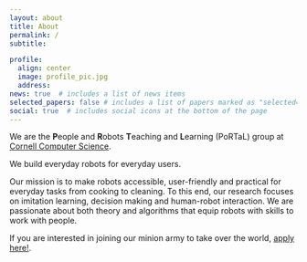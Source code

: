 ```yaml
---
layout: about
title: About
permalink: /
subtitle:

profile:
  align: center
  image: profile_pic.jpg
  address:
news: true  # includes a list of news items
selected_papers: false # includes a list of papers marked as "selected={true}"
social: true  # includes social icons at the bottom of the page
---
```


We are the **P**eople and **R**obots **T**eaching and **L**earning (PoRTaL) group at [Cornell Computer Science](https://www.cs.cornell.edu/). 

We build everyday robots for everyday users. 

Our mission is to make robots accessible, user-friendly and practical for everyday tasks from cooking to cleaning. 
To this end, our research focuses on imitation learning, decision making and human-robot interaction.
We are passionate about both theory and algorithms that equip robots with skills to work with people.
<!-- Our mission is to enable robots to work seamlessly alongside human partners in the wild. -->
<!-- We focus on settings where a robot continually interacts with humans and its environment on domains such as collaborative mobile manipulation. -->

If you are interested in joining our minion army to take over the world, [apply here!](https://www.sanjibanchoudhury.com/working_with_us/). 